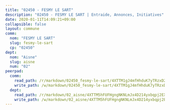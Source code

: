 ```yaml
---
title: "02450 - FESMY LE SART"
description: "02450 - FESMY LE SART | Entraide, Annonces, Initiatives"
date: 2020-01-11T14:09:21+09:00
collapsible: false
layout: commune
comm:
  nom: "FESMY LE SART"
  slug: fesmy-le-sart
  cp: "02450"
dept:
  nom: "Aisne"
  slug: aisne
  num: "02"
peerpad:
  comm:
    read_path: /r/markdown/02450_fesmy-le-sart/4XTTM1gJ4mfHhduK7yTRzxD2eodR49xnfpZBy4NfaHXKEH61r
    write_path: /w/markdown/02450_fesmy-le-sart/4XTTM1gJ4mfHhduK7yTRzxD2eodR49xnfpZBy4NfaHXKEH61r-K3TgUuDgUHVRBT1m9fKg2xpZxmt7UG3NNqUCkfC4d2VDDKv7oqDjW5YKx7V2rMiwyPFJDcVc5KgrfMYbMQKAaoBYpff8c857bcb6Kd1qugwynLAc4dgxZ8e6B5gG2UVuw1ZYg2Wx
  dept:
    read_path: /r/markdown/02_aisne/4XTTM5hFUFHgngNKNLmJx4D214yxbqpj2EXK5CBjZ5LZF3zAf
    write_path: /w/markdown/02_aisne/4XTTM5hFUFHgngNKNLmJx4D214yxbqpj2EXK5CBjZ5LZF3zAf-K3TgUfAP6D753WPagZBnpcFgyCUpnZXNhrQsKU6J8qon6wxmFCHD5kB3GMzCYyJmAGHN58p9qgKDhnEgSAuHEK3wjVXSJoUkHyn6Vb7T2aNZ2y6ez5BMkQCEQxoUkfyK9J3TXU3M
---
```


